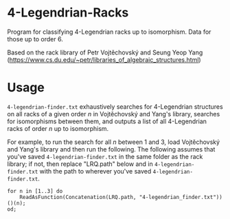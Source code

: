 # 4-Legendrian-Racks
Program for classifying 4-Legendrian racks up to isomorphism. Data for those up to order 6.

Based on the rack library of Petr Vojtěchovský and Seung Yeop Yang (https://www.cs.du.edu/~petr/libraries_of_algebraic_structures.html)

# Usage
`4-legendrian-finder.txt` exhaustively searches for 4-Legendrian structures on all racks of a given order _n_ in Vojtěchovský and Yang's library, searches for isomorphisms between them, and outputs a list of all 4-Legendrian racks of order _n_ up to isomorphism.

For example, to run the search for all _n_ between 1 and 3, load Vojtěchovský and Yang's library and then run the following. The following assumes that you've saved `4-legendrian-finder.txt` in the same folder as the rack library; if not, then replace "LRQ.path" below and in `4-legendrian-finder.txt` with the path to wherever you've saved `4-legendrian-finder.txt`.
```
for n in [1..3] do
	ReadAsFunction(Concatenation(LRQ.path, "4-legendrian_finder.txt"))()(n);
od;
```
